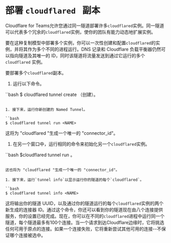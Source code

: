 # 部署 `cloudflared ` 副本

Cloudflare for Teams允许您通过同一隧道部署许多`cloudflared`实例。同一隧道可以代表多个冗余的`cloudflared`实例，使你的团队有能力动态地扩展实例。

要在这种复制模型中部署多个实例，你可以一次性创建和配置`cloudflared`的实例，并将其作为多个不同的进程运行。DNS 记录和 Cloudflare 负载平衡器仍然可以指向隧道及其唯一的 ID，同时该隧道将流量发送到通过它运行的多个 `cloudflared` 实例。

要部署多个`cloudflared`副本。

1. 运行以下命令。

  ``bash
  $ cloudflared tunnel create <NAME>（创建）。
  ```

1. 接下来，运行你新创建的 Named Tunnel。

 ``bash
 $ cloudflared tunnel run <NAME>
 ```

 这将为 "cloudflared "生成一个唯一的 "connector_id"。

1. 在另一个窗口中，运行相同的命令来初始化另一个`cloudflared`实例。

 ``bash
 $cloudflared tunnel run <NAME>。
 ```

 这也将为 "cloudflared "生成一个唯一的 "connector_id"。

1. 接下来，运行`tunnel info`以显示运行你的隧道的每个`cloudflared`。

 ``bash
 $ cloudflared tunnel info <NAME>
 ```

这将输出你的隧道 UUID，以及通过你的隧道运行的每个`cloudflared`实例的两个新生成的连接器 ID。通过这个命令，你还可以看到你的隧道现在由八个连接提供服务，你的设置已经完成。现在，你可以在不同的`cloudflared`进程中运行同一个隧道，每个隧道最多有100个连接。当一个请求到达Cloudflare边缘时，它将挑选任何可用于原点的连接。如果一个连接失败，它将重新尝试其他可用的连接--不保证哪个连接被选中。